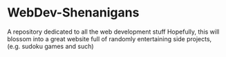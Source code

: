 # WebDev-Shenanigans
A repository dedicated to all the web development stuff
Hopefully, this will blossom into a great website full of randomly entertaining side projects, (e.g. sudoku games and such)
